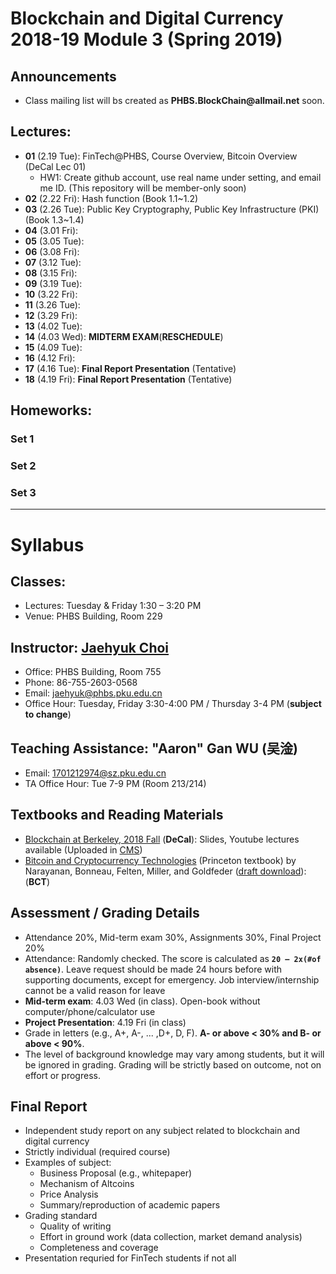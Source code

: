 # Blockchain and Digital Currency 2018-19 Module 3 (Spring 2019)

## Announcements
* Class mailing list will bs created as __PHBS.BlockChain@allmail.net__ soon.

## Lectures: 
* __01__ (2.19 Tue): FinTech@PHBS, Course Overview, Bitcoin Overview (DeCal Lec 01)
  * HW1: Create github account, use real name under setting, and email me ID. (This repository will be member-only soon)
* __02__ (2.22 Fri): Hash function (Book 1.1~1.2) 
* __03__ (2.26 Tue): Public Key Cryptography, Public Key Infrastructure (PKI) (Book 1.3~1.4)
* __04__ (3.01 Fri): 
* __05__ (3.05 Tue):
* __06__ (3.08 Fri):
* __07__ (3.12 Tue): 
* __08__ (3.15 Fri):
* __09__ (3.19 Tue):
* __10__ (3.22 Fri):
* __11__ (3.26 Tue): 
* __12__ (3.29 Fri):
* __13__ (4.02 Tue):
* __14__ (4.03 Wed): __MIDTERM EXAM__(__RESCHEDULE__)
* __15__ (4.09 Tue):
* __16__ (4.12 Fri):
* __17__ (4.16 Tue): __Final Report Presentation__ (Tentative)
* __18__ (4.19 Fri): __Final Report Presentation__ (Tentative)

## Homeworks: 
### __Set 1__ 
### __Set 2__ 
### __Set 3__ 

***
# Syllabus

## Classes:
* Lectures: Tuesday & Friday 1:30 – 3:20 PM
* Venue: PHBS Building, Room 229

## Instructor: [Jaehyuk Choi](http://www.jaehyukchoi.net/phbs_en)
* Office: PHBS Building, Room 755
* Phone: 86-755-2603-0568
* Email: jaehyuk@phbs.pku.edu.cn
* Office Hour: Tuesday, Friday 3:30-4:00 PM / Thursday 3-4 PM (__subject to change__)

## Teaching Assistance: "Aaron" Gan WU (吴淦)
* Email: 1701212974@sz.pku.edu.cn
* TA Office Hour: Tue 7-9 PM (Room 213/214)

## Textbooks and Reading Materials
* [Blockchain at Berkeley, 2018 Fall](https://blockchain.berkeley.edu/courses/fall-2018-fundamentals-decal/) (__DeCal__): Slides, Youtube lectures available (Uploaded in [CMS](http://cms.phbs.pku.edu.cn/claroline/document/document.php?cidReset=true&cidReq=FIN533))
* [Bitcoin and Cryptocurrency Technologies](http://bitcoinbook.cs.princeton.edu/) (Princeton textbook) by Narayanan, Bonneau, Felten, Miller, and Goldfeder ([draft download](https://d28rh4a8wq0iu5.cloudfront.net/bitcointech/readings/princeton_bitcoin_book.pdf)): (__BCT__)

## Assessment / Grading Details
* Attendance 20%, Mid-term exam 30%, Assignments 30%, Final Project 20%
* Attendance: Randomly checked. The score is calculated as __`20 – 2x(#of absence)`__. Leave request should be made 24 hours before with supporting documents, except for emergency. Job interview/internship cannot be a valid reason for leave
* __Mid-term exam__: 4.03 Wed (in class). Open-book without computer/phone/calculator use
* __Project Presentation__: 4.19 Fri (in class)
* Grade in letters (e.g., A+, A-, ... ,D+, D, F). __A- or above < 30% and B- or above < 90%__.
* The level of background knowledge may vary among students, but it will be ignored in grading. Grading will be strictly based on outcome, not on effort or progress.

## Final Report
* Independent study report on any subject related to blockchain and digital currency
* Strictly individual (required course)
* Examples of subject:
  * Business Proposal (e.g., whitepaper)
  * Mechanism of Altcoins
  * Price Analysis 
  * Summary/reproduction of academic papers
* Grading standard
  * Quality of writing
  * Effort in ground work (data collection, market demand analysis)
  * Completeness and coverage
* Presentation requried for FinTech students if not all

